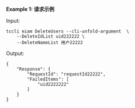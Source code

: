 **Example 1: 请求示例**



Input: 

```
tccli eiam DeleteUsers --cli-unfold-argument  \
    --DeleteIdList uid222222 \
    --DeleteNameList 用户22222
```

Output: 
```
{
    "Response": {
        "RequestId": "requestId22222",
        "FailedItems": [
            "uid2222222"
        ]
    }
}
```

